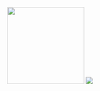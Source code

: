 <img height="180em" src="https://github-readme-stats.vercel.app/api?username=Austinleath&show_icons=true&hide_border=true&&count_private=true&include_all_commits=true" />
<img src="https://github-readme-stats.vercel.app/api/top-langs/?username=austinleath&layout=compact)](https://github.com/austinleath/github-readme-stats" />
